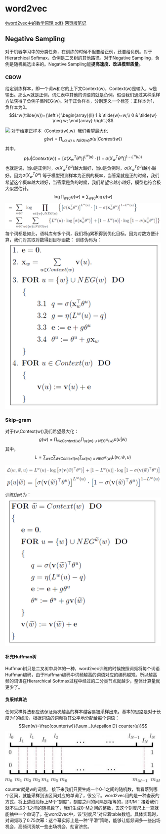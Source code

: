 # word2vec
[《word2vec中的数学原理.pdf》](https://github.com/yuyinxiao/interview/blob/master/doc/word2vec-中的数学原理详解.pdf) 
[网页版笔记](http://www.hankcs.com/nlp/word2vec.html)
## Negative Sampling
对于机器学习中的分类任务，在训练的时候不但要给正例，还要给负例。对于Hierarchical Softmax，负例是二叉树的其他路径。对于Negative Sampling，负例是随机挑选出来的。Negative Sampling能**提高速度、改进模型质量。**

### CBOW
给定训练样本，即一个词w和它的上下文Context(w)，Context(w)是输入，w是输出。那么w就是正例，词汇表中其他的词语的就是负例。假设我们通过某种采样方法获得了负例子集NEG(w)。对于正负样本，分别定义一个标签：正样本为1，负样本为0。
$$L^w(\tilde{w})={\left \{ 
\begin{array}{ll} 
1 & \tilde{w}=w;\\ 
0 & \tilde{w} \neq w;
\end{array}
\right.}$$

![](https://latex.codecogs.com/gif.latex?$$L^w(\tilde{w})=\left&space;\{&space;\begin{array}{ll}&space;1&space;&&space;\tilde{w}=w;\\&space;0&space;&&space;\tilde{w}&space;\neq&space;w;&space;\end{array}&space;\right.$$)
对于给定正样本（Context(w),w）我们希望最大化
$$g(w)=\prod _{
    u{\epsilon {\left \{ w \right \}} \cup NEG(w)}}
    p(u|Context(w))$$
其中，
$$p(u|Context(w))=[\sigma (X_w^T\theta ^u)]^{L^w(u)}\cdot [1-\sigma(X_w^T\theta ^u)]^{1-L^w(u))}$$
也就是说，当u是正例时，$\sigma (X_w^T\theta ^u)$越大越好，当u是负例时，$\sigma (X_w^T\theta ^u)$越小越好。因为$\sigma (X_w^T\theta ^u)$ 等于模型预测样本为正例的概率，当答案就是正的时候，我们希望这个概率越大越好，当答案是负的时候，我们希望它越小越好，模型也符合极大似然估计。
$$\log\prod _{w\epsilon C} g(w)=\sum _{w\epsilon C}\log g(w)$$
![avatat](img/28.jpg)
每个词都是如此，语料库有多个词，我们将g累积得到优化目标。因为对数方便计算，我们对其取对数得到目标函数：
训练伪码为：![avatat](img/30.jpg)

### Skip-gram
对于(w,Context(w))我们希望最大化：
$$g(w)=\prod _{\tilde{w}\epsilon Context(w)} \prod _{u\epsilon \left \{ w \right \}\cup NEG^{\tilde{w}}(w)}p(u|\tilde w)$$
其中，
$$L =\sum _{w\epsilon C} \sum _{\tilde{w}\epsilon Context(w)} \sum _{u\epsilon \left \{ w \right  \}\cup NEG^{\tilde w }(w)} L(w,\tilde w,u)$$

![avatat](img/34.jpg)
![avatat](img/33.jpg)
训练伪码为：![avatat](img/31.jpg)

#### 补充Huffman树
Huffman树只是二叉树中具体的一种，word2vec训练的时候按照词频将每个词语Huffman编码，由于Huffman编码中词频越高的词语对应的编码越短。所以越高频的词语在Hierarchical Softmax过程中经过的二分类节点就越少，整体计算量就更少了。

#### 负采样算法
任何采样算法都应该保证频次越高的样本越容易被采样出来。基本的思路是对于长度为1的线段，根据词语的词频将其公平地分配给每个词语：
$$len(w)=\frac{counter(w)}{\sum _{u\epsilon D} counter(u)}$$
![avatat](img/35.jpg)
counter就是w的词频。
接下来我们只要生成一个0-1之间的随机数，看看落到哪个区间，就能采样到该区间对应的单词了，很公平。word2vec用的是一种查表的方式，将上述线段标上M个“刻度”，刻度之间的间隔是相等的，即1/M：接着我们就不生成0-1之间的随机数了，我们生成0-M之间的整数，去这个刻度尺上一查就能抽中一个单词了。在word2vec中，该“刻度尺”对应着table数组。具体实现时，对词频取了0.75次幂：这个幂实际上是一种“平滑”策略，能够让低频词多一些出场机会，高频词贡献一些出场机会，劫富济贫。
